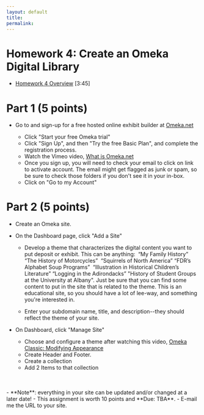 ```yaml
---
layout: default
title: 
permalink:
---
```


<h1> Homework 4:  Create an Omeka Digital Library</h1>

- [Homework 4 Overview](https://youtu.be/2Hm4ZNT1ji4) [3:45]

# Part 1 (5 points)

- Go to and sign-up for a free hosted online exhibit builder at <a href="https://www.omeka.net/signup">Omeka.net</a>
   
	- Click &quot;Start your free Omeka trial&quot;
	- Click &quot;Sign Up&quot;, and then &quot;Try the free Basic Plan&quot;, and complete the registration process.
	- Watch the Vimeo video, [What is Omeka.net](https://vimeo.com/17084748)
	- Once you sign up, you will need to check your email to click on link to activate account. The email might get flagged as junk or spam, so be sure to check those folders if you don't see it in your in-box.
	- Click on &quot;Go to my Account&quot;

# Part 2  (5 points)

- Create an Omeka site.
  
- On the Dashboard page, click &quot;Add a Site&quot;

	-	Develop a theme that characterizes the digital content you want to  put deposit or exhibit. This can be anything:   &ldquo;My Family History&rdquo; &ldquo;The History of Motorcycles&rdquo;   &ldquo;Squirrels of North America&rdquo; &ldquo;FDR&rsquo;s Alphabet Soup Programs&rdquo;  &ldquo;Illustration in Historical Children&rsquo;s  Literature&rdquo; &ldquo;Logging in the Adirondacks&rdquo; &quot;History of Student Groups at the University at Albany&quot;. Just be sure that you can find some content to put in the site that is related to the theme. This is an educational site, so you should have a lot of lee-way, and something you're interested in.</p>
	- Enter your subdomain name, title, and description--they should reflect  the theme of your site.

- On Dashboard, click &quot;Manage Site&quot;

	- Choose and configure a theme after watching this video, [Omeka Classic: Modifying Appearance](https://vimeo.com/103132986)
	- Create Header and Footer. 
	- Create a collection
	- Add 2 Items to that collection
<br/>
<br/>
- **Note**: everything in your site can be updated and/or changed at a later date!
- This assignment is worth 10 points and **Due: TBA**. 
- E-mail me the URL to your site.
